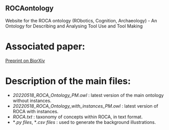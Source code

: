 ## ROCAontology
Website for the ROCA ontology (RObotics, Cognition, Archaeology) - An Ontology for Describing and Analysing Tool Use and Tool Making

# Associated paper: 
[Preprint on BiorXiv](https://www.biorxiv.org/content/10.1101/2022.09.29.510031v1)

# Description of the main files:
- *20220518_ROCA_Ontology_PM.owl* : latest version of the main ontology without instances.
- *20220518_ROCA_Ontology_with_instances_PM.owl* : latest version of ROCA with instances. 
- *ROCA.txt* : taxonomy of concepts within ROCA, in text format.
- **.py files*, **.csv files* : used to generate the background illustrations. 
